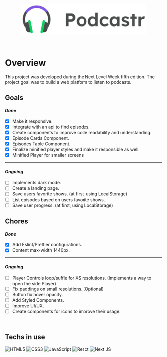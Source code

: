 <br>
<p align="center">
    <img width="400" src="./public/logo.svg" />
</p>

<br>

# Overview

This project was developed during the Next Level Week fifth edition.
The project goal was to build a web platform to listen to podcasts.

## Goals

#### _Done_

-   [x] Make it responsive.
-   [x] Integrate with an api to find episodes.
-   [x] Create components to improve code readability and understanding.
-   [x] Episode Cards Component.
-   [x] Episodes Table Component.
-   [x] Finalize minified player styles and make it responsible as well.
-   [x] Minified Player for smaller screens.

<hr/>

#### _Ongoing_

-   [ ] Implements dark mode.
-   [ ] Create a landing page.
-   [ ] Save users favorite shows. (at first, using LocalStorage)
-   [ ] List episodes based on users favorite shows.
-   [ ] Save user progress. (at first, using LocalStorage)

## Chores

#### _Done_

-   [x] Add Eslint/Prettier configurations.
-   [x] Content max-width 1440px.

<hr/>

#### _Ongoing_

-   [ ] Player Controls loop/suffle for XS resolutions. (Implements a way to open the side Player)
-   [ ] Fix paddings on small resolutions. (Optional)
-   [ ] Button fix hover opacity.
-   [ ] Add Styled Components.
-   [ ] Improve UI/UX.
-   [ ] Create components for icons to improve their usage.

<br>

## Techs in use

<img alt="HTML5" src="https://img.shields.io/badge/html5-%23E34F26.svg?&style=for-the-badge&logo=html5&logoColor=white"/>
<img alt="CSS3" src="https://img.shields.io/badge/css3-%231572B6.svg?&style=for-the-badge&logo=css3&logoColor=white"/>
<img alt="JavaScript" src="https://img.shields.io/badge/javascript-%23323330.svg?&style=for-the-badge&logo=javascript&logoColor=%23F7DF1E"/>
<img alt="React" src="https://img.shields.io/badge/react-%2320232a.svg?&style=for-the-badge&logo=react&logoColor=%2361DAFB"/>
<img alt="Next JS" src="https://img.shields.io/badge/nextjs-%23000000.svg?&style=for-the-badge&logo=next.js&logoColor=white"/>

